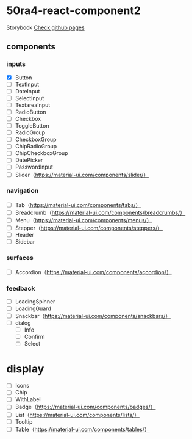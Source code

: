 # 50ra4-react-component2

Storybook [Check github pages](https://shigarashi1.github.io/50ra4-react-component2/)

## components

### inputs
- [x] Button
- [ ] TextInput
- [ ] DateInput
- [ ] SelectInput
- [ ] TextareaInput
- [ ] RadioButton
- [ ] Checkbox
- [ ] ToggleButton
- [ ] RadioGroup
- [ ] CheckboxGroup
- [ ] ChipRadioGroup
- [ ] ChipCheckboxGroup
- [ ] DatePicker
- [ ] PasswordInput
- [ ] Slider（https://material-ui.com/components/slider/）

### navigation
- [ ] Tab（https://material-ui.com/components/tabs/）
- [ ] Breadcrumb（https://material-ui.com/components/breadcrumbs/）
- [ ] Menu（https://material-ui.com/components/menus/）
- [ ] Stepper（https://material-ui.com/components/steppers/）
- [ ] Header
- [ ] Sidebar

### surfaces
- [ ] Accordion（https://material-ui.com/components/accordion/）

### feedback
- [ ] LoadingSpinner
- [ ] LoadingGuard
- [ ] Snackbar（https://material-ui.com/components/snackbars/）
- [ ] dialog
	- [ ] Info
	- [ ] Confirm
	- [ ] Select

# display
- [ ] Icons
- [ ] Chip
- [ ] WithLabel
- [ ] Badge（https://material-ui.com/components/badges/）
- [ ] List（https://material-ui.com/components/lists/）
- [ ] Tooltip
- [ ] Table（https://material-ui.com/components/tables/）
